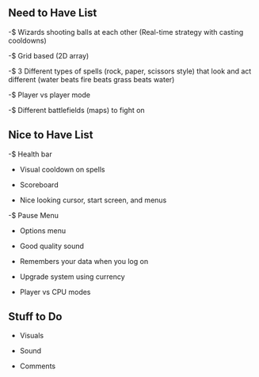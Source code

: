 ## Need to Have List
-$ Wizards shooting balls at each other (Real-time strategy with casting cooldowns)

-$ Grid based (2D array)

-$ 3 Different types of spells (rock, paper, scissors style) that look and act different (water beats fire beats grass beats water)

-$ Player vs player mode

-$ Different battlefields (maps) to fight on


## Nice to Have List

-$ Health bar

- Visual cooldown on spells

- Scoreboard

- Nice looking cursor, start screen, and menus

-$ Pause Menu

- Options menu

- Good quality sound

- Remembers your data when you log on

- Upgrade system using currency

- Player vs CPU modes


## Stuff to Do

- Visuals

- Sound

- Comments